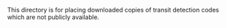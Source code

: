 This directory is for placing downloaded copies of transit detection codes
which are not publicly available.

